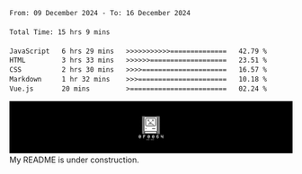 <!--START_SECTION:waka-->

```txt
From: 09 December 2024 - To: 16 December 2024

Total Time: 15 hrs 9 mins

JavaScript   6 hrs 29 mins   >>>>>>>>>>>==============   42.79 %
HTML         3 hrs 33 mins   >>>>>>===================   23.51 %
CSS          2 hrs 30 mins   >>>>=====================   16.57 %
Markdown     1 hr 32 mins    >>>======================   10.18 %
Vue.js       20 mins         >========================   02.24 %
```

<!--END_SECTION:waka-->

<img src="https://raw.githubusercontent.com/n3xta/image-hosting/main/img/202411032331174.png"/>
My README is under construction. 
